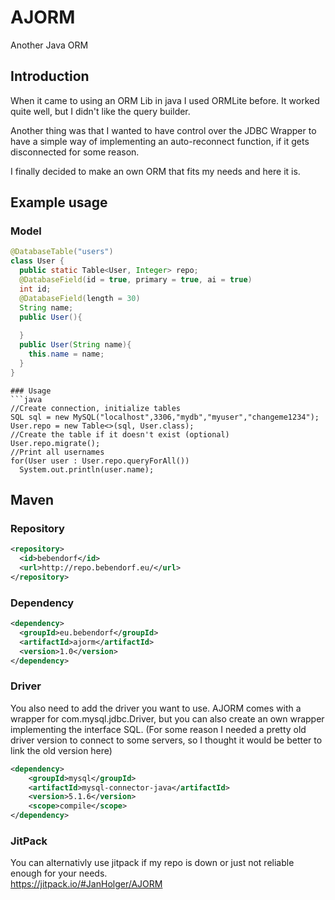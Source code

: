 # AJORM
Another Java ORM

## Introduction
When it came to using an ORM Lib in java I used ORMLite before. It worked quite well, but I didn't like the query builder.

Another thing was that I wanted to have control over the JDBC Wrapper to have a simple way of implementing an auto-reconnect function, if it gets disconnected for some reason. 

I finally decided to make an own ORM that fits my needs and here it is.

## Example usage 

### Model
```java
@DatabaseTable("users")
class User {
  public static Table<User, Integer> repo;
  @DatabaseField(id = true, primary = true, ai = true)
  int id;
  @DatabaseField(length = 30)
  String name;
  public User(){
    
  }
  public User(String name){
    this.name = name;
  }
}
```
```
### Usage
```java
//Create connection, initialize tables
SQL sql = new MySQL("localhost",3306,"mydb","myuser","changeme1234");
User.repo = new Table<>(sql, User.class);
//Create the table if it doesn't exist (optional)
User.repo.migrate();
//Print all usernames
for(User user : User.repo.queryForAll())
  System.out.println(user.name);
```

## Maven

### Repository
```xml
<repository>
  <id>bebendorf</id>
  <url>http://repo.bebendorf.eu/</url>
</repository>
```
### Dependency
```xml
<dependency>
  <groupId>eu.bebendorf</groupId>
  <artifactId>ajorm</artifactId>
  <version>1.0</version>
</dependency>
```
### Driver
You also need to add the driver you want to use. AJORM comes with a wrapper for com.mysql.jdbc.Driver, but you can also create an own wrapper implementing the interface SQL. (For some reason I needed a pretty old driver version to connect to some servers, so I thought it would be better to link the old version here)
```xml
<dependency>
    <groupId>mysql</groupId>
    <artifactId>mysql-connector-java</artifactId>
    <version>5.1.6</version>
    <scope>compile</scope>
</dependency>
```

### JitPack
You can alternativly use jitpack if my repo is down or just not reliable enough for your needs.  
https://jitpack.io/#JanHolger/AJORM
